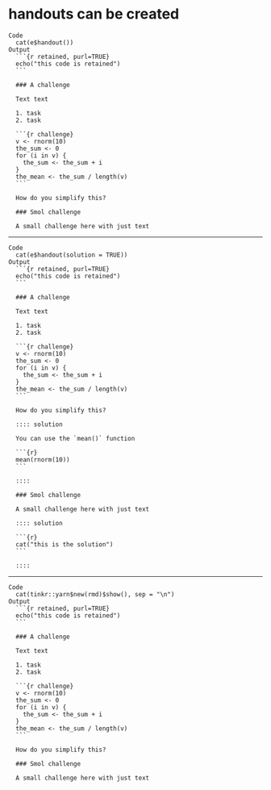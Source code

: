 # handouts can be created

    Code
      cat(e$handout())
    Output
      ```{r retained, purl=TRUE}
      echo("this code is retained")
      ```
      
      ### A challenge
      
      Text text
      
      1. task
      2. task
      
      ```{r challenge}
      v <- rnorm(10)
      the_sum <- 0
      for (i in v) {
        the_sum <- the_sum + i
      }
      the_mean <- the_sum / length(v)
      ```
      
      How do you simplify this?
      
      ### Smol challenge
      
      A small challenge here with just text

---

    Code
      cat(e$handout(solution = TRUE))
    Output
      ```{r retained, purl=TRUE}
      echo("this code is retained")
      ```
      
      ### A challenge
      
      Text text
      
      1. task
      2. task
      
      ```{r challenge}
      v <- rnorm(10)
      the_sum <- 0
      for (i in v) {
        the_sum <- the_sum + i
      }
      the_mean <- the_sum / length(v)
      ```
      
      How do you simplify this?
      
      :::: solution
      
      You can use the `mean()` function
      
      ```{r}
      mean(rnorm(10))
      ```
      
      ::::
      
      ### Smol challenge
      
      A small challenge here with just text
      
      :::: solution
      
      ```{r}
      cat("this is the solution")
      ```
      
      ::::

---

    Code
      cat(tinkr::yarn$new(rmd)$show(), sep = "\n")
    Output
      ```{r retained, purl=TRUE}
      echo("this code is retained")
      ```
      
      ### A challenge
      
      Text text
      
      1. task
      2. task
      
      ```{r challenge}
      v <- rnorm(10)
      the_sum <- 0
      for (i in v) {
        the_sum <- the_sum + i
      }
      the_mean <- the_sum / length(v)
      ```
      
      How do you simplify this?
      
      ### Smol challenge
      
      A small challenge here with just text
      

